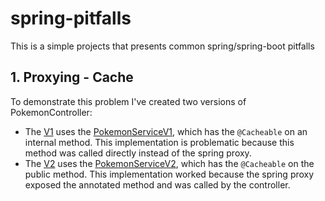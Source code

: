 # spring-pitfalls
This is a simple projects that presents common spring/spring-boot pitfalls

## 1. Proxying - Cache
To demonstrate this problem I've created two versions of PokemonController:
* The [V1](src/main/kotlin/br/com/hamamoto/spring_pitfalls/pokemon/view/PokemonControllerV2.kt) uses the [PokemonServiceV1](src/main/kotlin/br/com/hamamoto/spring_pitfalls/pokemon/domain/PokemonServiceV1.kt), which has the `@Cacheable` on an internal method. This implementation is problematic because this method was called directly instead of the spring proxy.
* The [V2](src/main/kotlin/br/com/hamamoto/spring_pitfalls/pokemon/view/PokemonControllerV2.kt) uses the [PokemonServiceV2](src/main/kotlin/br/com/hamamoto/spring_pitfalls/pokemon/domain/PokemonServiceV2.kt), which has the `@Cacheable` on the public method. This implementation worked because the spring proxy exposed the annotated method and was called by the controller.